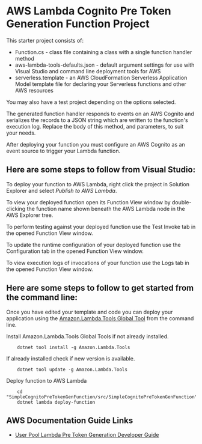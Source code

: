 # AWS Lambda Cognito Pre Token Generation Function Project

This starter project consists of:
* Function.cs - class file containing a class with a single function handler method
* aws-lambda-tools-defaults.json - default argument settings for use with Visual Studio and command line deployment tools for AWS
* serverless.template - an AWS CloudFormation Serverless Application Model template file for declaring your Serverless functions and other AWS resources

You may also have a test project depending on the options selected.

The generated function handler responds to events on an AWS Cognito and serializes the records to a JSON string which are written to the function's execution log. Replace the body of this method, and parameters, to suit your needs.

After deploying your function you must configure an AWS Cognito as an event source to trigger your Lambda function.

## Here are some steps to follow from Visual Studio:

To deploy your function to AWS Lambda, right click the project in Solution Explorer and select *Publish to AWS Lambda*.

To view your deployed function open its Function View window by double-clicking the function name shown beneath the AWS Lambda node in the AWS Explorer tree.

To perform testing against your deployed function use the Test Invoke tab in the opened Function View window.

To update the runtime configuration of your deployed function use the Configuration tab in the opened Function View window.

To view execution logs of invocations of your function use the Logs tab in the opened Function View window.

## Here are some steps to follow to get started from the command line:

Once you have edited your template and code you can deploy your application using the [Amazon.Lambda.Tools Global Tool](https://github.com/aws/aws-extensions-for-dotnet-cli#aws-lambda-amazonlambdatools) from the command line.

Install Amazon.Lambda.Tools Global Tools if not already installed.
```
    dotnet tool install -g Amazon.Lambda.Tools
```

If already installed check if new version is available.
```
    dotnet tool update -g Amazon.Lambda.Tools
```

Deploy function to AWS Lambda
```
    cd "SimpleCognitoPreTokenGenFunction/src/SimpleCognitoPreTokenGenFunction"
    dotnet lambda deploy-function
```

## AWS Documentation Guide Links
* [User Pool Lambda Pre Token Generation Developer Guide](https://docs.aws.amazon.com/cognito/latest/developerguide/user-pool-lambda-pre-token-generation.html)
